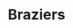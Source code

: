 ---
layout: prefab
title: Braziers
data_file: Braziers
parent: Prefabs
nav_exclude: true
search_exclude: false
---